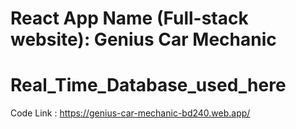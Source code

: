 #  React App Name (Full-stack website): Genius Car Mechanic 
# Real_Time_Database_used_here

Code Link : https://genius-car-mechanic-bd240.web.app/
